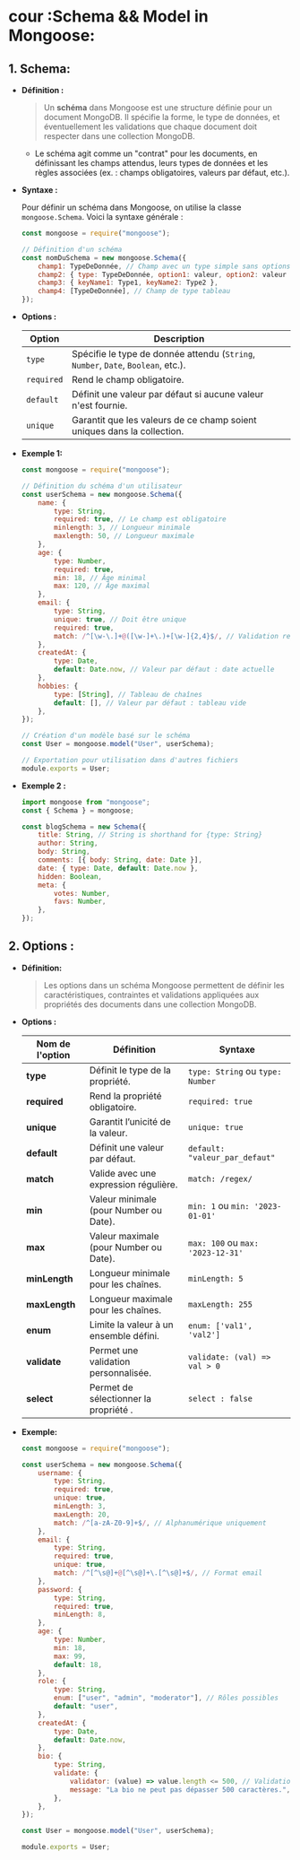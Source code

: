 # cour :**Schema && Model in Mongoose:**

## 1. **Schema:**

-   **Définition :**

    > Un **schéma** dans Mongoose est une structure définie pour un document MongoDB. Il spécifie la forme, le type de données, et éventuellement les validations que chaque document doit respecter dans une collection MongoDB.

    -   Le schéma agit comme un "contrat" pour les documents, en définissant les champs attendus, leurs types de données et les règles associées (ex. : champs obligatoires, valeurs par défaut, etc.).

-   **Syntaxe :**

    Pour définir un schéma dans Mongoose, on utilise la classe `mongoose.Schema`. Voici la syntaxe générale :

    ```javascript
    const mongoose = require("mongoose");

    // Définition d'un schéma
    const nomDuSchema = new mongoose.Schema({
        champ1: TypeDeDonnée, // Champ avec un type simple sans options
        champ2: { type: TypeDeDonnée, option1: valeur, option2: valeur },
        champ3: { keyName1: Type1, keyName2: Type2 },
        champ4: [TypeDeDonnée], // Champ de type tableau
    });
    ```

-   **Options :**

    | Option     | Description                                                                       |
    | ---------- | --------------------------------------------------------------------------------- |
    | `type`     | Spécifie le type de donnée attendu (`String`, `Number`, `Date`, `Boolean`, etc.). |
    | `required` | Rend le champ obligatoire.                                                        |
    | `default`  | Définit une valeur par défaut si aucune valeur n'est fournie.                     |
    | `unique`   | Garantit que les valeurs de ce champ soient uniques dans la collection.           |

-   **Exemple 1:**

    ```javascript
    const mongoose = require("mongoose");

    // Définition du schéma d'un utilisateur
    const userSchema = new mongoose.Schema({
        name: {
            type: String,
            required: true, // Le champ est obligatoire
            minlength: 3, // Longueur minimale
            maxlength: 50, // Longueur maximale
        },
        age: {
            type: Number,
            required: true,
            min: 18, // Âge minimal
            max: 120, // Âge maximal
        },
        email: {
            type: String,
            unique: true, // Doit être unique
            required: true,
            match: /^[\w-\.]+@([\w-]+\.)+[\w-]{2,4}$/, // Validation regex
        },
        createdAt: {
            type: Date,
            default: Date.now, // Valeur par défaut : date actuelle
        },
        hobbies: {
            type: [String], // Tableau de chaînes
            default: [], // Valeur par défaut : tableau vide
        },
    });

    // Création d'un modèle basé sur le schéma
    const User = mongoose.model("User", userSchema);

    // Exportation pour utilisation dans d'autres fichiers
    module.exports = User;
    ```

-   **Exemple 2 :**

    ```js
    import mongoose from "mongoose";
    const { Schema } = mongoose;

    const blogSchema = new Schema({
        title: String, // String is shorthand for {type: String}
        author: String,
        body: String,
        comments: [{ body: String, date: Date }],
        date: { type: Date, default: Date.now },
        hidden: Boolean,
        meta: {
            votes: Number,
            favs: Number,
        },
    });
    ```

## 2. **Options :**

-   **Définition:**

    > Les options dans un schéma Mongoose permettent de définir les caractéristiques, contraintes et validations appliquées aux propriétés des documents dans une collection MongoDB.

-   **Options :**

    | **Nom de l'option** | **Définition**                         | **Syntaxe**                       |
    | ------------------- | -------------------------------------- | --------------------------------- |
    | **type**            | Définit le type de la propriété.       | `type: String` ou `type: Number`  |
    | **required**        | Rend la propriété obligatoire.         | `required: true`                  |
    | **unique**          | Garantit l’unicité de la valeur.       | `unique: true`                    |
    | **default**         | Définit une valeur par défaut.         | `default: "valeur_par_defaut"`    |
    | **match**           | Valide avec une expression régulière.  | `match: /regex/`                  |
    | **min**             | Valeur minimale (pour Number ou Date). | `min: 1` ou `min: '2023-01-01'`   |
    | **max**             | Valeur maximale (pour Number ou Date). | `max: 100` ou `max: '2023-12-31'` |
    | **minLength**       | Longueur minimale pour les chaînes.    | `minLength: 5`                    |
    | **maxLength**       | Longueur maximale pour les chaînes.    | `maxLength: 255`                  |
    | **enum**            | Limite la valeur à un ensemble défini. | `enum: ['val1', 'val2']`          |
    | **validate**        | Permet une validation personnalisée.   | `validate: (val) => val > 0`      |
    | **select**          | Permet de sélectionner la propriété .  | `select : false`                  |


-   **Exemple:**

    ```javascript
    const mongoose = require("mongoose");

    const userSchema = new mongoose.Schema({
        username: {
            type: String,
            required: true,
            unique: true,
            minLength: 3,
            maxLength: 20,
            match: /^[a-zA-Z0-9]+$/, // Alphanumérique uniquement
        },
        email: {
            type: String,
            required: true,
            unique: true,
            match: /^[^\s@]+@[^\s@]+\.[^\s@]+$/, // Format email
        },
        password: {
            type: String,
            required: true,
            minLength: 8,
        },
        age: {
            type: Number,
            min: 18,
            max: 99,
            default: 18,
        },
        role: {
            type: String,
            enum: ["user", "admin", "moderator"], // Rôles possibles
            default: "user",
        },
        createdAt: {
            type: Date,
            default: Date.now,
        },
        bio: {
            type: String,
            validate: {
                validator: (value) => value.length <= 500, // Validation personnalisée
                message: "La bio ne peut pas dépasser 500 caractères.",
            },
        },
    });

    const User = mongoose.model("User", userSchema);

    module.exports = User;
    ```
